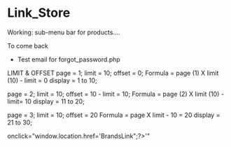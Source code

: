 # Link_Store

Working: sub-menu bar for products....

To come back
- Test email for forgot_password.php

LIMIT & OFFSET
page = 1;
limit = 10;
offset = 0;
Formula = page (1) X limit (10) - limit = 0
display = 1 to 10;

page = 2;
limit = 10;
offset = 10 - limit = 10;
Formula = page (2) X limit (10) - limit= 10
display = 11 to 20;

page = 3;
limit = 10;
offset = 20
Formula = page X limit - 10 = 20
display = 21 to 30;

onclick="window.location.href='<? echo "update_Brands.html?link=$row_Brands->BrandsLink";?>'"